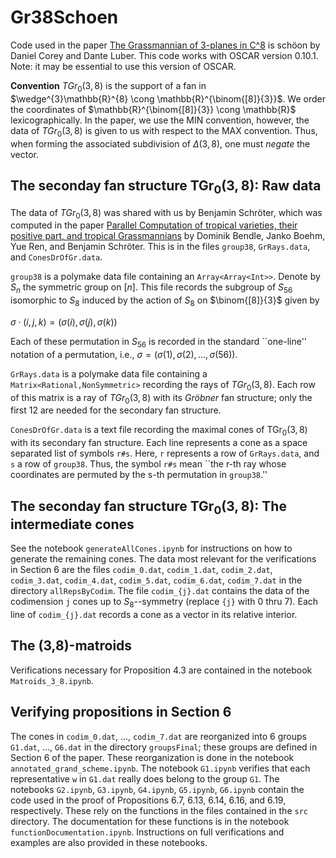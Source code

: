 # Gr38Schoen
Code used in the paper <a href="https://arxiv.org/abs/2206.14993"> The Grassmannian of 3-planes in C^8</a> is sch&#246;on by Daniel Corey and Dante Luber. This code works with OSCAR version 0.10.1. Note: it may be essential to use this version of OSCAR.  

**Convention** $TGr_{0}(3,8)$ is the support of a fan in $\wedge^{3}\mathbb{R}^{8} \cong \mathbb{R}^{\binom{[8]}{3}}$. We order the coordinates of $\mathbb{R}^{\binom{[8]}{3}} \cong \mathbb{R}$ lexicographically.  In the paper, we use the MIN convention, however, the data of $TGr_{0}(3,8)$ is given to us with respect to the MAX convention. Thus, when forming the associated subdivision of $\Delta(3,8)$, one must *negate* the vector. 

## The seconday fan structure $\operatorname{TGr}_{0}(3,8)$: Raw data

The data of $TGr_{0}(3,8)$ was shared with us by Benjamin Schr&#246;ter, which was computed in the paper <a href="https://arxiv.org/abs/2003.13752"> Parallel Computation of tropical varieties, their positive part, and tropical Grassmannians</a> by Dominik Bendle, Janko Boehm, Yue Ren, and Benjamin Schr&#246;ter. This is in the files ```group38```, ```GrRays.data```, and ```ConesDrOfGr.data```. 

```group38``` is a polymake data file containing an ```Array<Array<Int>>```. Denote by $S_{n}$ the symmetric group on $[n]$.  This file records the subgroup of $S_{56}$  isomorphic to  $S_8$ induced by the action of $S_8$ on $\binom{[8]}{3}$ given by

$\sigma \cdot (i,j,k ) = (\sigma(i),\sigma(j),\sigma(k))$

Each of these permutation in $S_{56}$ is recorded in the standard ``one-line'' notation of a permutation, i.e., $\sigma = (\sigma(1), \sigma(2), \ldots, \sigma(56))$.

```GrRays.data``` is a polymake data file containing a ```Matrix<Rational,NonSymmetric>``` recording the rays of $TGr_{0}(3,8)$. Each row of this matrix is a ray of $TGr_{0}(3,8)$ with its *Gr&#246;bner* fan structure; only the first 12 are needed for the secondary fan structure. 

```ConesDrOfGr.data``` is a text file recording the maximal cones of $\operatorname{TGr}_{0}(3,8)$ with its secondary fan structure. Each line represents a cone as a space separated list of symbols ```r#s```. Here, ```r``` represents a row of ```GrRays.data```, and ```s``` a row of ```group38```. Thus, the symbol ```r#s``` mean ``the r-th ray whose coordinates are permuted by the s-th permutation in ```group38```.'' 

## The seconday fan structure $\operatorname{TGr}_{0}(3,8)$: The intermediate cones
See the notebook ```generateAllCones.ipynb``` for instructions on how to generate the remaining cones. The data most relevant for the verifications in Section 6 are the files ```codim_0.dat```, ```codim_1.dat```, ```codim_2.dat```, ```codim_3.dat```, ```codim_4.dat```, ```codim_5.dat```, ```codim_6.dat```, ```codim_7.dat``` in the directory ```allRepsByCodim```. The file ```codim_{j}.dat``` contains the data of the codimension ```j``` cones up to $S_8$--symmetry (replace ```{j}``` with 0 thru 7). Each line of ```codim_{j}.dat``` records a cone as a vector in its relative interior. 

## The (3,8)-matroids
Verifications necessary for Proposition 4.3 are contained in the notebook ```Matroids_3_8.ipynb```. 

## Verifying propositions in Section 6

 
The cones in ```codim_0.dat```, ..., ```codim_7.dat``` are reorganized into 6 groups ```G1.dat```, ..., ```G6.dat```  in the directory ```groupsFinal```; these groups are defined in Section 6 of the paper. These reorganization is done in the notebook ```annotated_grand_scheme.ipynb```.  The notebook ```G1.ipynb``` verifies that each representative ```w``` in ```G1.dat```  really does belong to the group ```G1```. The notebooks ```G2.ipynb```, ```G3.ipynb```, ```G4.ipynb```, ```G5.ipynb```, ```G6.ipynb``` contain the code used in the proof of Propositions 6.7, 6.13, 6.14, 6.16, and 6.19, respectively. These rely on the functions in the files contained in the ```src``` directory. The documentation for these functions is in the notebook ```functionDocumentation.ipynb```. Instructions on full verifications and examples are also provided in these notebooks. 



